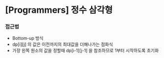 # [Programmers] 정수 삼각형

### 접근법

- Bottom-up 방식
- dp[i][j] 의 값은 이전까지의 최대값을 더해나가는 점화식
- 가장 왼쪽 원소의 값을 정할때 dp[i-1][j-1] 을 참조하므로 1부터 시작하도록 초기화